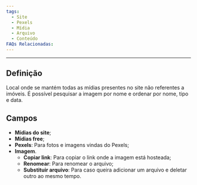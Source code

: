 ```yaml
---
tags:
  - Site
  - Pexels
  - Mídia
  - Arquivo
  - Conteúdo
FAQs Relacionadas:
---
```

---
## Definição

Local onde se mantém todas as mídias presentes no site não referentes a imóveis. É possível pesquisar a imagem por nome e ordenar por nome, tipo e data.

## Campos

- **Mídias do site**;
- **Mídias free**;
- **Pexels**: Para fotos e imagens vindas do Pexels;
- **Imagem**.
	- **Copiar link**: Para copiar o link onde a imagem está hosteada;
	- **Renomear**: Para renomear o arquivo;
	- **Substituir arquivo**: Para caso queira adicionar um arquivo e deletar outro ao mesmo tempo.